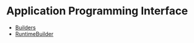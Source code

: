 # Application Programming Interface

- [Builders](./API_Builders.md)
- [RuntimeBuilder](./API_RuntimeBuilder.md)
